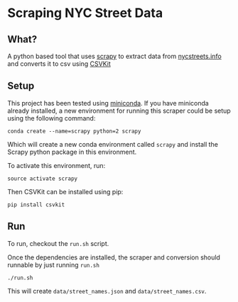 
# Scraping NYC Street Data

## What?

A python based tool that uses [scrapy](https://scrapy.org/) to extract data from [nycstreets.info](http://nycstreets.info/) and converts it to csv using [CSVKit](https://github.com/wireservice/csvkit)

## Setup

This project has been tested using [miniconda](http://conda.pydata.org/miniconda.html). If you have miniconda already installed, a new environment for running this scraper could be setup using the following command:

```
conda create --name=scrapy python=2 scrapy

```

Which will create a new conda environment called `scrapy` and install the Scrapy python package in this environment.

To activate this environment, run:

```
source activate scrapy
```

Then CSVKit can be installed using pip:

```
pip install csvkit
```

## Run

To run, checkout the `run.sh` script.

Once the dependencies are installed, the scraper and conversion should runnable by just running `run.sh`

```
./run.sh
```

This will create `data/street_names.json` and `data/street_names.csv`.


